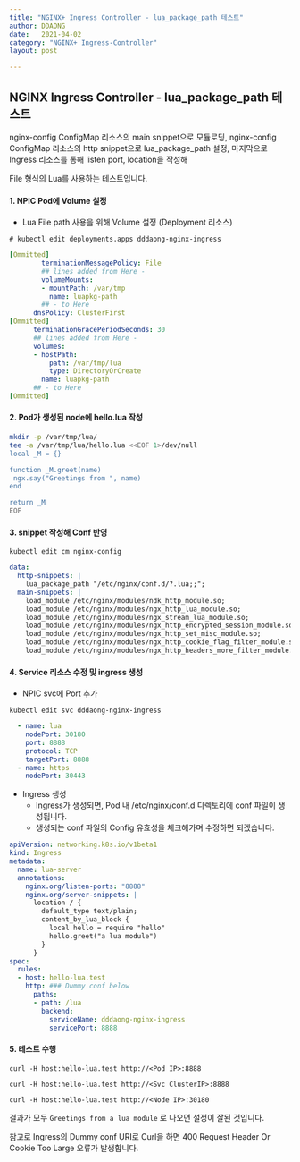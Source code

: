 ```yaml
---
title: "NGINX+ Ingress Controller - lua_package_path 테스트"
author: DDAONG
date:   2021-04-02
category: "NGINX+ Ingress-Controller"
layout: post

---
```


## NGINX Ingress Controller - lua_package_path 테스트

nginx-config ConfigMap 리소스의 main snippet으로 모듈로딩,
nginx-config ConfigMap 리소스의 http snippet으로 lua_package_path 설정,
마지막으로 Ingress 리소스를 통해 listen port, location을 작성해

File 형식의 Lua를 사용하는 테스트입니다.

#### 1. NPIC Pod에 Volume 설정

- Lua File path 사용을 위해 Volume 설정 (Deployment 리소스)

`# kubectl edit deployments.apps dddaong-nginx-ingress`

```yaml
[Ommitted]
        terminationMessagePolicy: File
        ## lines added from Here -
        volumeMounts:
        - mountPath: /var/tmp
          name: luapkg-path
        ## - to Here
      dnsPolicy: ClusterFirst
[Ommitted]
      terminationGracePeriodSeconds: 30
      ## lines added from Here -
      volumes:
      - hostPath:
          path: /var/tmp/lua
          type: DirectoryOrCreate
        name: luapkg-path
      ## - to Here
[Ommitted]
```

#### 2. Pod가 생성된 node에 hello.lua 작성

```bash
mkdir -p /var/tmp/lua/
tee -a /var/tmp/lua/hello.lua <<EOF 1>/dev/null
local _M = {}

function _M.greet(name)
 ngx.say("Greetings from ", name)
end

return _M
EOF
```

#### 3. snippet 작성해 Conf 반영

`kubectl edit cm nginx-config`

```yaml
data:
  http-snippets: |
    lua_package_path "/etc/nginx/conf.d/?.lua;;";
  main-snippets: |
    load_module /etc/nginx/modules/ndk_http_module.so;
    load_module /etc/nginx/modules/ngx_http_lua_module.so;
    load_module /etc/nginx/modules/ngx_stream_lua_module.so;
    load_module /etc/nginx/modules/ngx_http_encrypted_session_module.so;
    load_module /etc/nginx/modules/ngx_http_set_misc_module.so;
    load_module /etc/nginx/modules/ngx_http_cookie_flag_filter_module.so;
    load_module /etc/nginx/modules/ngx_http_headers_more_filter_module.so;
```

#### 4. Service 리소스 수정 및 ingress 생성

- NPIC svc에 Port 추가

`kubectl edit svc dddaong-nginx-ingress`

```yaml
  - name: lua
    nodePort: 30180
    port: 8888
    protocol: TCP
    targetPort: 8888
  - name: https
    nodePort: 30443
```

- Ingress 생성
  - Ingress가 생성되면, Pod 내 /etc/nginx/conf.d 디렉토리에 conf 파일이 생성됩니다.
  - 생성되는 conf 파일의 Config 유효성을 체크해가며 수정하면 되겠습니다.

```yaml
apiVersion: networking.k8s.io/v1beta1
kind: Ingress
metadata:
  name: lua-server
  annotations:
    nginx.org/listen-ports: "8888"
    nginx.org/server-snippets: |
      location / {
        default_type text/plain;
        content_by_lua_block {
          local hello = require "hello"
          hello.greet("a lua module")
        }
      }
spec:
  rules:
  - host: hello-lua.test
    http: ### Dummy conf below
      paths:
      - path: /lua
        backend:
          serviceName: dddaong-nginx-ingress
          servicePort: 8888
```

#### 5. 테스트 수행

`curl -H host:hello-lua.test http://<Pod IP>:8888`

`curl -H host:hello-lua.test http://<Svc ClusterIP>:8888`

`curl -H host:hello-lua.test http://<Node IP>:30180`

결과가 모두 `Greetings from a lua module` 로 나오면 설정이 잘된 것입니다.

참고로 Ingress의 Dummy conf URI로 Curl을 하면 400 Request Header Or Cookie Too Large 오류가 발생합니다.
